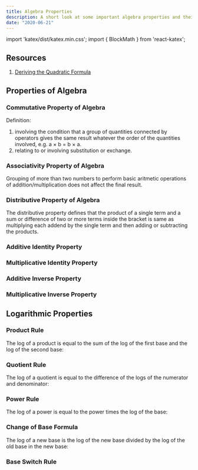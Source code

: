 ```yaml
---
title: Algebra Properties
description: A short look at some important algebra properties and their formulas
date: "2020-06-21"
---
```


import 'katex/dist/katex.min.css';
import { BlockMath } from 'react-katex';



## Resources

1. [Deriving the Quadratic Formula](https://www.chilimath.com/lessons/intermediate-algebra/derive-quadratic-formula/)



## Properties of Algebra

### Commutative Property of Algebra

Definition:

1. involving the condition that a group of quantities connected by operators gives the same result whatever the order of the quantities involved, e.g. a × b = b × a.
2. relating to or involving substitution or exchange.

<BlockMath math="a + b = 7 + 2 = 9"/>
<BlockMath math="b + a = 2 + 7 = 9"/>

### Associativity Property of Algebra

Grouping of more than two numbers to perform basic aritmetic operations of addition/multiplication does not affect the final result.

<BlockMath math="(a + b) + c = (-2 + 4) + 5 = 7"/>
<BlockMath math="a + (b + c) = -2 + (4 + 5) = 7"/>

### Distributive Property of Algebra

The distributive property defines that the product of a single term and a sum or difference of two or more terms inside the bracket is same as multiplying each addend by the single term and then adding or subtracting the products.

<BlockMath math="(a + b) \cdot c = a \cdot c + b \cdot c"/>
<BlockMath math="a \cdot (b + c) = a \cdot b + a \cdot c"/>

### Additive Identity Property

<BlockMath math="a = a + 0"/>

### Multiplicative Identity Property

<BlockMath math="a = a \cdot 1 = 1 \cdot a"/>

### Additive Inverse Property

<BlockMath math="a + (-a) = 0 = (-a) + a"/>

### Multiplicative Inverse Property

<BlockMath math="2 \cdot \frac{1}{2} = 0 = \frac{1}{2} \cdot 2"/>



## Logarithmic Properties

### Product Rule

The log of a product is equal to the sum of the log of the first base and the log of the second base:

<BlockMath math="\log_b (xy) = \log_b x + \log_b y"/>

### Quotient Rule

The log of a quotient is equal to the difference of the logs of the numerator and denominator:

<BlockMath math="\log_b (x/y) = \log_b x - \log_b y"/>

### Power Rule

The log of a power is equal to the power times the log of the base:

<BlockMath math="\log_b (x^n) = n \log_b x"/>

### Change of Base Formula

The log of a new base is the log of the new base divided by the log of the old base in the new base:

<BlockMath math="\log_b x = \log_a x / \log_a b"/>

### Base Switch Rule

<BlockMath math="\log_b x = \frac{1}{\log_x b}"/>
